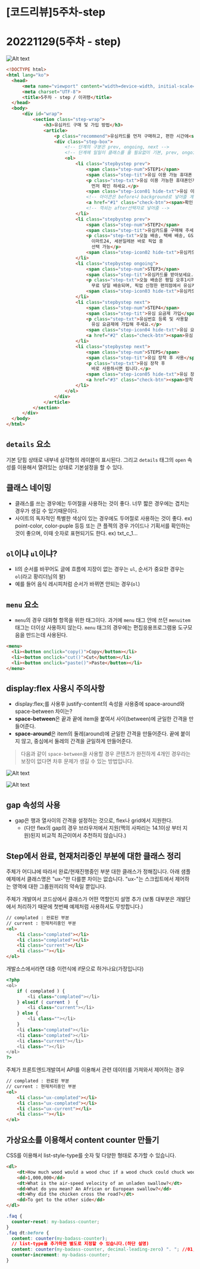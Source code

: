 # [코드리뷰]5주차-step

# 20221129(5주차 - step)

![Alt text](./img/step.jpg)

```html
<!DOCTYPE html>
<html lang="ko">
  <head>
      <meta name="viewport" content="width=device-width, initial-scale=1">
      <meta charset="UTF-8">
      <title>5주차 - step / 이귀령</title>
  </head>
  <body>
      <div id="wrap">
          <section class="step-wrap">
              <h3>유심카드 구매 및 가입 방법</h3>
              <article>
                  <p class="recommend">유심카드를 먼저 구매하고, 편한 시간에<strong class="puple">유심 요금제에 가입</strong>하세요.</p>
                  <div class="step-box">
                      <!-- 단계의 구분은 prev, ongoing, next -->
                      <!-- 단계에 일일이 클래스를 줄 필요없이 기본, prev, ongoing으로 주는 것도 좋은 방법이다.(너무 많은 클래스를 사용하지 않는 것이 좋다.)-->
                      <ol>
                          <li class="stepbystep prev">
                              <span class="step-num">STEP1</span>
                              <span class="step-tit">유심 이용 가능 휴대폰 확인</span>
                              <p class="step-txt">유심 이용 가능한 휴대폰인지
                                먼저 확인 하세요.</p>
                              <span class="step-icon01 hide-txt">유심 이용 가능 휴대폰 확인</span>
                              <!-- 아이콘은 before나 background로 넣어즐 계획 -->
                              <a href="#1" class="check-btn"><span>확인 하기</span></a>
                              <!-- 꺽쇠는 after선택자로 넣어줌 -->
                          </li>
                          <li class="stepbystep prev">
                              <span class="step-num">STEP2</span>
                              <span class="step-tit">유심카드를 구매해 주세요.</span>
                              <p class="step-txt">오늘 배송, 택배 배송, GS25,
                                이마트24, 세븐일레븐 바로 픽업 중
                                선택 가능</p>
                              <span class="step-icon02 hide-txt">유심카드를 구매해 주세요.</span>
                          </li>
                          <li class="stepbystep ongoing">
                              <span class="step-num">STEP3</span>
                              <span class="step-tit">유심카드를 받아보세요.</span>
                              <p class="step-txt">오늘 배송은 평일 오후1시까지 주문 시
                                무료 당일 배송되며, 픽업 신청한 편의점에서 유심카드로 교환 가능.</p>
                              <span class="step-icon03 hide-txt">유심카드를 받아보세요.</span>
                          </li>
                          <li class="stepbystep next">
                              <span class="step-num">STEP4</span>
                              <span class="step-tit">유심 요금제 가입</span>
                              <p class="step-txt">유심번호 등록 및 사용할
                                유심 요금제에 가입해 주세요.</p>
                              <span class="step-icon04 hide-txt">유심 요금제 가입</span>
                              <a href="#2" class="check-btn"><span>유심 개통하기</span></a>
                          </li>
                          <li class="stepbystep next">
                              <span class="step-num">STEP5</span>
                              <span class="step-tit">유심 장착 후 사용</span>
                              <p class="step-txt">유심 장착 후
                                바로 사용하시면 됩니다.</p>
                              <span class="step-icon05 hide-txt">유심 장착 후 사용</span>
                              <a href="#3" class="check-btn"><span>장착 방법 확인하기</span></a>
                          </li>
                      </ol>
                  </div>
              </article>
          </section>
      </div>
  </body>
</html>
```

## `details` 요소

기본 닫힘 상태로 내부네 삼각형의 레이블이 표시된다.
그리고 `details` 태그의  `open` 속성를 이용해서 열려있는 상태로 기본설정을 할 수 있다.

## 클래스 네이밍

- 클래스를 쓰는 경우에는 두어절을 사용하는 것이 좋다. 너무 짧은 경우에는 겹치는 경우가 생길 수 있기때문이다.
- 사이트의 독자적인 특별한 색상이 있는 경우에도 두어절로 사용하는 것이 좋다.
ex) point-color, color-puple 등등
또는 큰 플젝의 경우 가이드나 기획서를 확인하는 것이 좋으며, 이때 숫자로 표현되기도 한다.
ex) txt_c_1…


## `ol`이냐 `ul`이냐?

-  li의 순서를 바꾸어도 글에 흐름에 지장이 없는 경우는 `ul`, 순서가 중요한 경우는 `ol`(라고 황리더님의 왈)
- 예를 들어 음식 레시피처럼 순서가 바뀌면 안되는 경우(`ol`)

## `menu` 요소

- `menu`의 경우 대화형 항목을 위한 태그이다.
과거에 `menu` 태그 안에 쓰던 `menuitem` 태그는 더이상 사용하지 않는다.
`menu` 태그의 경우에는 편집응용프로그램용 도구모음을 만드는데 사용된다.
    
```html
<menu>
  <li><button onclick="copy()">Copy</button></li>
  <li><button onclick="cut()">Cut</button></li>
  <li><button onclick="paste()">Paste</button></li>
</menu>
```
    
## display:flex 사용시 주의사항

- display:flex;를 사용후 justify-content의 속성을 사용중에 space-around와 space-between 차이는?
- **space-between**은 끝과 끝에 item을 붙여서 사이(between)에 균일한 간격을 만들어준다.
- **space-around**은 item의 둘레(around)에 균일한 간격을 만들어준다. 끝에 붙이지 않고, 중심에서 둘레의 간격을 균일하게 만들어준다.

> 다음과 같이 `space-between`을 사용할 경우 콘텐츠가 완전하게 4개인 경우라는 보장이 없다면 차후 문제가 생길 수 있는 방법입니다.

![Alt text](./img/flexbox_space-between.png)

![Alt text](./img/flexbox_space-between02.png)



## gap 속성의 사용

- gap은 행과 열사이의 간격을 설정하는 것으로, flex나 grid에서 지원한다.
  - (다만 flex의 gap의 경우 브라우저에서 지원(맥의 사파리는 14.1이상 부터 지원)된지 비교적 최근이여서 추천하지 않습니다.)

## Step에서 완료, 현재처리중인 부분에 대한 클래스 정리

주체가 어디냐에 따라서 완료/현재진행중인 부분 대한 클래스가 정해집니다.
아래 샘플예제에서 클래스명은 "ux-"만 다를뿐 차이는 없습니다. 
"ux-"는 스크립트에서 제어하는 영역에 대한 그룹원끼리의 약속일 뿐입니다.

주체가 개발여서 코드상에서 클래스가 어떤 역할인지 설명 추가
(보통 대부분은 개발단에서 처리하기 때문에 첫번째 예제처럼 사용하셔도 무방합니다.)

```html
// complated : 완료된 부분
// current : 현재처리중인 부분
<ol>
    <li class="complated"></li>
    <li class="complated"></li>
    <li class="current"></li>
    <li class=""></li>
</ol>
```

개발소스에서라면 대충 이런식에 if문으로 하거나요(가정입니다)
```php
<?php
<ol>
    if ( complated ) {
        <li class="complated"></li>
    } elseif ( current )  {
        <li class="current"></li>
    } else {
        <li class=""></li>
    }
    <li class="complated"></li>
    <li class="complated"></li>
    <li class="current"></li>
    <li class=""></li>
</ol>
?>
```



주체가 프론트엔드개발여서 API를 이용해서 관련 데이터를 가져와서 제어하는 경우

```html
// complated : 완료된 부분
// current : 현재처리중인 부분
<ol>
    <li class="ux-complated"></li>
    <li class="ux-complated"></li>
    <li class="ux-current"></li>
    <li class=""></li>
</ol>
```    

## 가상요소를 이용해서 content counter 만들기

CSS를 이용해서 list-style-type를 숫자 및 다양한 형태로 추가할 수 있습니다.

```html
<dl>
    <dt>How much wood would a wood chuc if a wood chuck could chuck wood?</dt>
    <dd>1,000,000</dd>
    <dt>What is the air-speed velocity of an unladen swallow?</dt>
    <dd>What do you mean? An African or European swallow?</dd>
    <dt>Why did the chicken cross the road?</dt>
    <dd>To get to the other side</dd>
</dl>
```
```css
.faq {
  counter-reset: my-badass-counter;
}
.faq dt:before {
  content: counter(my-badass-counter);
  // list-type을 추가하면 별도로 지정할 수 있습니다.(하단 설명)
  content: counter(my-badass-counter, decimal-leading-zero) ". "; //01, 02..
  counter-increment: my-badass-counter;
}
```